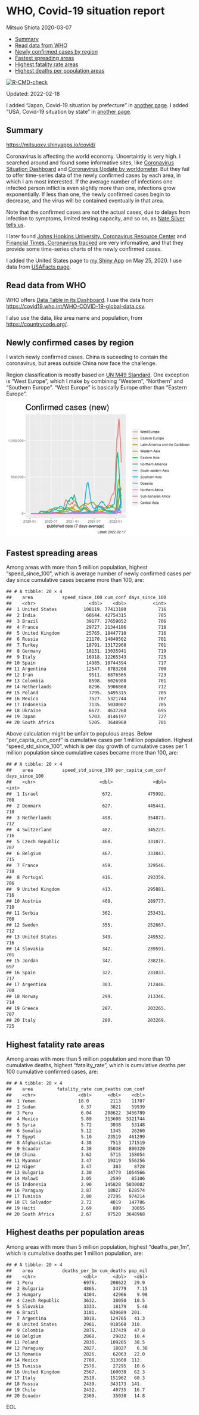 WHO, Covid-19 situation report
================
Mitsuo Shiota
2020-03-07

-   [Summary](#summary)
-   [Read data from WHO](#read-data-from-who)
-   [Newly confirmed cases by region](#newly-confirmed-cases-by-region)
-   [Fastest spreading areas](#fastest-spreading-areas)
-   [Highest fatality rate areas](#highest-fatality-rate-areas)
-   [Highest deaths per population
    areas](#highest-deaths-per-population-areas)

<!-- badges: start -->

[![R-CMD-check](https://github.com/mitsuoxv/covid/workflows/R-CMD-check/badge.svg)](https://github.com/mitsuoxv/covid/actions)
<!-- badges: end -->

Updated: 2022-02-18

I added “Japan, Covid-19 situation by prefecture” in [another
page](Japan.md). I added “USA, Covid-19 situation by state” in [another
page](USA.md).

## Summary

<https://mitsuoxv.shinyapps.io/covid/>

Coronavirus is affecting the world economy. Uncertaintiy is very high. I
searched around and found some informative sites, like [Coronavirus
Situation
Dashboard](https://who.maps.arcgis.com/apps/opsdashboard/index.html#/c88e37cfc43b4ed3baf977d77e4a0667)
and [Coronavirus Update by
worldometer](https://www.worldometers.info/coronavirus/). But they fail
to offer time-series data of the newly confirmed cases by each area, in
which I am most interested. If the average number of infections one
infected person inflict is even slightly more than one, infections grow
exponentially. If less than one, the newly confirmed cases begin to
decrease, and the virus will be contained eventually in that area.

Note that the confirmed cases are not the actual cases, due to delays
from infection to symptoms, limited testing capacity, and so on, as
[Nate Silver tells
us](https://fivethirtyeight.com/features/coronavirus-case-counts-are-meaningless/).

I later found [Johns Hopkins University, Coronavirus Resource
Center](https://coronavirus.jhu.edu/) and [Financial Times, Coronavirus
tracked](https://www.ft.com/content/a26fbf7e-48f8-11ea-aeb3-955839e06441)
are very informative, and that they provide some time-series charts of
the newly confirmed cases.

I added the United States page to [my Shiny
App](https://mitsuoxv.shinyapps.io/covid/) on May 25, 2020. I use data
from [USAFacts
page](https://usafacts.org/visualizations/coronavirus-covid-19-spread-map/).

## Read data from WHO

WHO offers [Data Table in its Dashboard](https://covid19.who.int/table).
I use the data from
<https://covid19.who.int/WHO-COVID-19-global-data.csv>.

I also use the data, like area name and population, from
<https://countrycode.org/>.

## Newly confirmed cases by region

I watch newly confirmed cases. China is suceeding to contain the
coronavirus, but areas outside China now face the challenge.

Region classification is mostly based on [UN M49
Standard](https://unstats.un.org/unsd/methodology/m49/). One exception
is “West Europe”, which I make by combining “Western”, “Northern” and
“Southern Europe”. “West Europe” is basically Europe other than “Eastern
Europe”.

![](README_files/figure-gfm/chart-1.png)<!-- -->

## Fastest spreading areas

Among areas with more than 5 million population, highest
“speed_since_100”, which is average number of newly confirmed cases per
day since cumulative cases became more than 100, are:

    ## # A tibble: 20 × 4
    ##    area           speed_since_100 cum_conf days_since_100
    ##    <chr>                    <dbl>    <dbl>          <int>
    ##  1 United States          108119. 77413180            716
    ##  2 India                   60644. 42754315            705
    ##  3 Brazil                  39177. 27659052            706
    ##  4 France                  29727. 21344186            718
    ##  5 United Kingdom          25765. 18447710            716
    ##  6 Russia                  21170. 14840502            701
    ##  7 Turkey                  18791. 13172968            701
    ##  8 Germany                 18131. 13035941            719
    ##  9 Italy                   16918. 12265343            725
    ## 10 Spain                   14985. 10744394            717
    ## 11 Argentina               12547.  8783208            700
    ## 12 Iran                     9511.  6876565            723
    ## 13 Colombia                 8598.  6026988            701
    ## 14 Netherlands              8296.  5906860            712
    ## 15 Poland                   7795.  5495315            705
    ## 16 Mexico                   7527.  5321744            707
    ## 17 Indonesia                7135.  5030002            705
    ## 18 Ukraine                  6672.  4637260            695
    ## 19 Japan                    5703.  4146197            727
    ## 20 South Africa             5205.  3648968            701

Above calculation might be unfair to populous areas. Below
“per_capita_cum_conf” is cumulative cases per 1 million population.
Highest “speed_std_since_100”, which is per day growth of cumulative
cases per 1 million population since cumulative cases became more than
100, are:

    ## # A tibble: 20 × 4
    ##    area           speed_std_since_100 per_capita_cum_conf days_since_100
    ##    <chr>                        <dbl>               <dbl>          <int>
    ##  1 Israel                        672.             475992.            708
    ##  2 Denmark                       627.             445441.            710
    ##  3 Netherlands                   498.             354873.            712
    ##  4 Switzerland                   482.             345223.            716
    ##  5 Czech Republic                468.             331077.            707
    ##  6 Belgium                       467.             333847.            715
    ##  7 France                        459.             329546.            718
    ##  8 Portugal                      416.             293359.            706
    ##  9 United Kingdom                413.             295881.            716
    ## 10 Austria                       408.             289777.            710
    ## 11 Serbia                        362.             253431.            700
    ## 12 Sweden                        355.             252667.            712
    ## 13 United States                 349.             249532.            716
    ## 14 Slovakia                      342.             239591.            701
    ## 15 Jordan                        342.             238216.            697
    ## 16 Spain                         322.             231033.            717
    ## 17 Argentina                     303.             212446.            700
    ## 18 Norway                        299.             213346.            714
    ## 19 Greece                        287.             203265.            707
    ## 20 Italy                         280.             203269.            725

## Highest fatality rate areas

Among areas with more than 5 million population and more than 10
cumulative deaths, highest “fatality_rate”, which is cumulative deaths
per 100 cumulative confirmed cases, are:

    ## # A tibble: 20 × 4
    ##    area         fatality_rate cum_deaths cum_conf
    ##    <chr>                <dbl>      <dbl>    <dbl>
    ##  1 Yemen                18.0        2113    11707
    ##  2 Sudan                 6.37       3821    59939
    ##  3 Peru                  6.04     208622  3456789
    ##  4 Mexico                5.89     313608  5321744
    ##  5 Syria                 5.72       3038    53148
    ##  6 Somalia               5.12       1345    26260
    ##  7 Egypt                 5.10      23519   461299
    ##  8 Afghanistan           4.38       7513   171519
    ##  9 Ecuador               4.38      35038   800320
    ## 10 China                 3.62       5715   158054
    ## 11 Myanmar               3.47      19319   556256
    ## 12 Niger                 3.47        303     8728
    ## 13 Bulgaria              3.30      34779  1054566
    ## 14 Malawi                3.05       2599    85106
    ## 15 Indonesia             2.90     145828  5030002
    ## 16 Paraguay              2.87      18027   628574
    ## 17 Tunisia               2.80      27295   974214
    ## 18 El Salvador           2.72       4019   147786
    ## 19 Haiti                 2.69        809    30055
    ## 20 South Africa          2.67      97520  3648968

## Highest deaths per population areas

Among areas with more than 5 million population, highest
“deaths_per_1m”, which is cumulative deaths per 1 million population,
are:

    ## # A tibble: 20 × 4
    ##    area           deaths_per_1m cum_deaths pop_mil
    ##    <chr>                  <dbl>      <dbl>   <dbl>
    ##  1 Peru                   6976.     208622   29.9 
    ##  2 Bulgaria               4865.      34779    7.15
    ##  3 Hungary                4304.      42966    9.98
    ##  4 Czech Republic         3632.      38050   10.5 
    ##  5 Slovakia               3333.      18179    5.46
    ##  6 Brazil                 3181.     639689  201.  
    ##  7 Argentina              3018.     124765   41.3 
    ##  8 United States          2961.     918560  310.  
    ##  9 Colombia               2876.     137439   47.8 
    ## 10 Belgium                2868.      29832   10.4 
    ## 11 Poland                 2836.     109205   38.5 
    ## 12 Paraguay               2827.      18027    6.38
    ## 13 Romania                2826.      62063   22.0 
    ## 14 Mexico                 2788.     313608  112.  
    ## 15 Tunisia                2578.      27295   10.6 
    ## 16 United Kingdom         2567.     160038   62.3 
    ## 17 Italy                  2518.     151962   60.3 
    ## 18 Russia                 2439.     343173  141.  
    ## 19 Chile                  2432.      40735   16.7 
    ## 20 Ecuador                2369.      35038   14.8

EOL

